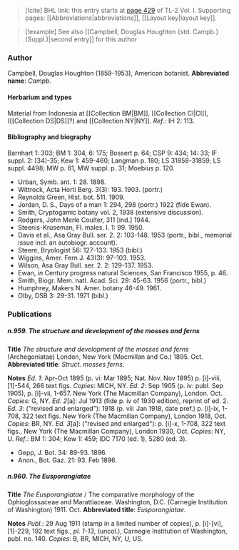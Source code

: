 > [!cite] BHL link: this entry starts at [page 429](https://www.biodiversitylibrary.org/page/33120560) of TL-2 Vol. I.
> Supporting pages: [[Abbreviations|abbreviations]], [[Layout key|layout key]].

> [!example] See also [[Campbell, Douglas Houghton {std. Campb.} (Suppl.)|second entry]] for this author

### Author

Campbell, Douglas Houghton (1859-1953), American botanist. 
**Abbreviated name**: *Campb.*

#### Herbarium and types

Material from Indonesia at [[Collection BM|BM]], [[Collection CI|CI]], ([[Collection DS|DS]]?) and [[Collection NY|NY]].
*Ref*.: IH 2: 113.

#### Bibliography and biography

Barnhart 1: 303; BM 1: 304, 6: 175; Bossert p. 64; CSP 9: 434; 14: 33; IF suppl. 2: \[34\]-35; Kew 1: 459-460; Langman p. 180; LS 31858-31859; LS suppl. 4498; MW p. 61, MW suppl. p. 31; Moebius p. 120.
- Urban, Symb. ant. 1: 28. 1898.
- Wittrock, Acta Horti Berg. 3(3): 193. 1903. (portr.)
- Reynolds Green, Hist. bot. 511. 1909.
- Jordan, D. S., Days of a man 1: 294, 298 (portr.) 1922 (fide Ewan).
- Smith, Cryptogamic botany vol. 2, 1938 (extensive discussion).
- Rodgers, John Merle Coulter, 311 \[ind.\] 1944.
- Steenis-Kruseman, Fl. males. I. 1: 99. 1950.
- Davis et al., Asa Gray Bull. ser. 2. 2: 103-148. 1953 (portr., bibl., memorial issue incl. an autobiogr. account).
- Steere, Bryologist 56: 127-133. 1953 (bibl.)
- Wiggins, Amer. Fern J. 43(3): 97-103. 1953.
- Wilson, Asa Gray Bull. ser. 2. 2: 129-137. 1953.
- Ewan, *in* Century progress natural Sciences, San Francisco 1955, p. 46.
- Smith, Biogr. Mem. natl. Acad. Sci. 29: 45-63. 1956 (portr., bibl.)
- Humphrey, Makers N. Amer. botany 46-49. 1961.
- Olby, DSB 3: 29-31. 1971 (bibl.)

### Publications

##### n.959. The structure and development of the mosses and ferns

**Title**
*The structure and development of the mosses and ferns* (Archegoniatae) London, New York (Macmillan and Co.) 1895. Oct.
**Abbreviated title**: *Struct. mosses ferns*.

**Notes**
*Ed. 1*: Apr-Oct 1895 (p. vi: Mar 1895; Nat. Nov. Nov 1895) p. \[i\]-viii, \[1\]-544, 266 text figs. *Copies*: MICH, NY.
*Ed. 2*: Sep 1905 (p. iv: publ. Sep 1905), p. \[i\]-vii, 1-657. New York (The Macmillan Company), London. Oct. *Copies*: G, NY.
*Ed. 2*\[a\]: Jul 1913 (fide p. iv of 1930 edition), reprint of ed. 2.
*Ed. 3*: ("revised and enlarged"): 1918 (p. vii: Jan 1918, date pref.) p. \[i\]-ix, 1-708, 322 text figs. New York (The Macmillan Company), London 1918, Oct. *Copies*: BR, NY.
*Ed. 3*\[a\]: ("revised and enlarged"): p. \[i\]-x, 1-708, 322 text figs., New York (The Macmillan Company), London 1930, Oct. *Copies*: NY, U.
*Ref*.: BM 1: 304; Kew 1: 459; IDC 7170 (ed. 1), 5280 (ed. 3).
- Gepp, J. Bot. 34: 89-93. 1896.
- Anon., Bot. Gaz. 21: 93. Feb 1896.

##### n.960. The Eusporangiatae

**Title**
*The Eusporangiatae* / The comparative morphology of the Ophioglossaceae and Marattiaceae. Washington, D.C. (Carnegie Institution of Washington) 1911. Oct.
**Abbreviated title**: *Eusporangiatae*.

**Notes**
*Publ*.: 29 Aug 1911 (stamp in a limited number of copies), p. \[i\]-\[vi\], \[1\]-229, 192 text figs., *pl. 1-13*, (uncol.), Carnegie Institution of Washington, publ. no. 140. *Copies*: B, BR, MICH, NY, U, US.

